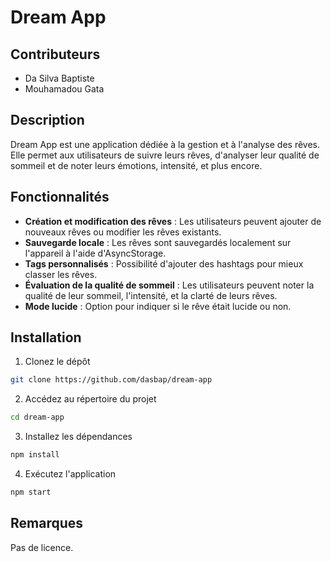 
# Dream App

## Contributeurs
- Da Silva Baptiste
- Mouhamadou Gata

## Description
Dream App est une application dédiée à la gestion et à l'analyse des rêves. Elle permet aux utilisateurs de suivre leurs rêves, d'analyser leur qualité de sommeil et de noter leurs émotions, intensité, et plus encore.

## Fonctionnalités
- **Création et modification des rêves** : Les utilisateurs peuvent ajouter de nouveaux rêves ou modifier les rêves existants.
- **Sauvegarde locale** : Les rêves sont sauvegardés localement sur l'appareil à l'aide d'AsyncStorage.
- **Tags personnalisés** : Possibilité d'ajouter des hashtags pour mieux classer les rêves.
- **Évaluation de la qualité de sommeil** : Les utilisateurs peuvent noter la qualité de leur sommeil, l'intensité, et la clarté de leurs rêves.
- **Mode lucide** : Option pour indiquer si le rêve était lucide ou non.

## Installation
1. Clonez le dépôt
```bash
git clone https://github.com/dasbap/dream-app
```
2. Accédez au répertoire du projet
```bash
cd dream-app
```
3. Installez les dépendances
```bash
npm install
```
4. Exécutez l'application
```bash
npm start
```

## Remarques
Pas de licence.
